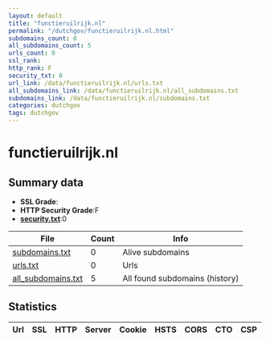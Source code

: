 ```yaml
---
layout: default
title: "functieruilrijk.nl"
permalink: "/dutchgov/functieruilrijk.nl.html"
subdomains_count: 0
all_subdomains_count: 5
urls_count: 0
ssl_rank: 
http_rank: F
security_txt: 0
url_link: /data/functieruilrijk.nl/urls.txt
all_subdomains_link: /data/functieruilrijk.nl/all_subdomains.txt
subdomains_link: /data/functieruilrijk.nl/subdomains.txt
categories: dutchgov
tags: dutchgov
---
```



# functieruilrijk.nl
## Summary data


 - **SSL Grade**:
 - **HTTP Security Grade**:F
 - **[security.txt](https://www.digitaleoverheid.nl/nieuws/standaard-security-txt-nu-verplicht-voor-overheid/)**:0


| File       | Count | Info |
|------------|-------|------|
|[subdomains.txt](/DutchGovScope/data/functieruilrijk.nl/subdomains.txt)|0|Alive subdomains|
|[urls.txt](/DutchGovScope/data/functieruilrijk.nl/urls.txt)|0|Urls|
|[all_subdomains.txt](/DutchGovScope/data/functieruilrijk.nl/all_subdomains.txt)|5|All found subdomains (history)|


## Statistics


| Url | SSL | HTTP | Server | Cookie | HSTS | CORS | CTO | CSP | XFO | XXP | RP |FP| Tech |Title |
|--------|-------|-------|------|------|------|------|------|------|------|------|------|------|------|------|

